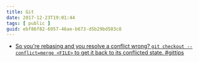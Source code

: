 ```yaml
---
title: Git
date: 2017-12-23T19:01:44
tags: [ public ]
guid: ebf86f82-6957-46ae-b673-d5b29bd503c8
---
```



<!--more-->

 * [So you're rebasing and you resolve a conflict wrong? `git checkout --conflict=merge <FILE>` to get it back to its conflicted state. #gittips](https://twitter.com/maybekatz/status/677656507052392448)
